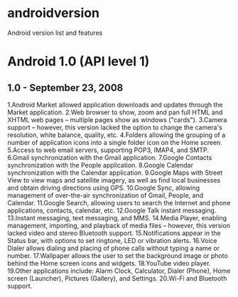 # androidversion
Android version list and features



# Android 1.0 (API level 1)
## 1.0 - September 23, 2008

1.Android Market allowed application downloads and updates through the Market application.
2.Web browser to show, zoom and pan full HTML and XHTML web pages – multiple pages show as windows ("cards").
3.Camera support – however, this version lacked the option to change the camera's resolution, white balance, quality, etc.
4.Folders allowing the grouping of a number of application icons into a single folder icon on the Home screen.
5.Access to web email servers, supporting POP3, IMAP4, and SMTP.
6.Gmail synchronization with the Gmail application.
7.Google Contacts synchronization with the People application.
8.Google Calendar synchronization with the Calendar application.
9.Google Maps with Street View to view maps and satellite imagery, as well as find local businesses and obtain driving directions using GPS.
10.Google Sync, allowing management of over-the-air synchronization of Gmail, People, and Calendar.
11.Google Search, allowing users to search the Internet and phone applications, contacts, calendar, etc.
12.Google Talk instant messaging.
13.Instant messaging, text messaging, and MMS.
14.Media Player, enabling management, importing, and playback of media files – however, this version lacked video and stereo Bluetooth support.
15.Notifications appear in the Status bar, with options to set ringtone, LED or vibration alerts.
16.Voice Dialer allows dialing and placing of phone calls without typing a name or number.
17.Wallpaper allows the user to set the background image or photo behind the Home screen icons and widgets.
18.YouTube video player.
19.Other applications include: Alarm Clock, Calculator, Dialer (Phone), Home screen (Launcher), Pictures (Gallery), and Settings.
20.Wi-Fi and Bluetooth support.
